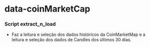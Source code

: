 # data-coinMarketCap

### Script extract_n_load
- Faz a leitura e seleção dos dados históricos da CoinMarketMap e a leitura e seleção dos dados de Candles dos últimos 30 dias.